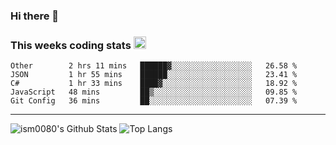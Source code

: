 ### Hi there 👋

<!--START_SECTION:giphy-->
<!--END_SECTION:giphy-->

### This weeks coding stats <img src="https://media1.giphy.com/media/LmNwrBhejkK9EFP504/giphy.gif?cid=ecf05e4723nsktnyyj53u162g7cy5rjqfg6gz06kxdg5y55g&rid=giphy.gif" width="20" height="20" />
<!--START_SECTION:waka-->
```text
Other        2 hrs 11 mins   ██████▓░░░░░░░░░░░░░░░░░░   26.58 % 
JSON         1 hr 55 mins    ██████░░░░░░░░░░░░░░░░░░░   23.41 % 
C#           1 hr 33 mins    ████▓░░░░░░░░░░░░░░░░░░░░   18.92 % 
JavaScript   48 mins         ██▒░░░░░░░░░░░░░░░░░░░░░░   09.85 % 
Git Config   36 mins         ██░░░░░░░░░░░░░░░░░░░░░░░   07.39 % 
```
<!--END_SECTION:waka-->

<!--START_SECTION:comicstrip-->
<!--END_SECTION:comicstrip-->


---

![ism0080's Github Stats](https://github-readme-stats.vercel.app/api?username=ism0080&show_icons=true%hide_border=true&hide=issues)
![Top Langs](https://github-readme-stats.vercel.app/api/top-langs/?username=ism0080&layout=compact)

<!--
**ism0080/ism0080** is a ✨ _special_ ✨ repository because its `README.md` (this file) appears on your GitHub profile.

Here are some ideas to get you started:

- 🔭 I’m currently working on ...
- 🌱 I’m currently learning ...
- 👯 I’m looking to collaborate on ...
- 🤔 I’m looking for help with ...
- 💬 Ask me about ...
- 📫 How to reach me: ...
- 😄 Pronouns: ...
- ⚡ Fun fact: ...
-->
